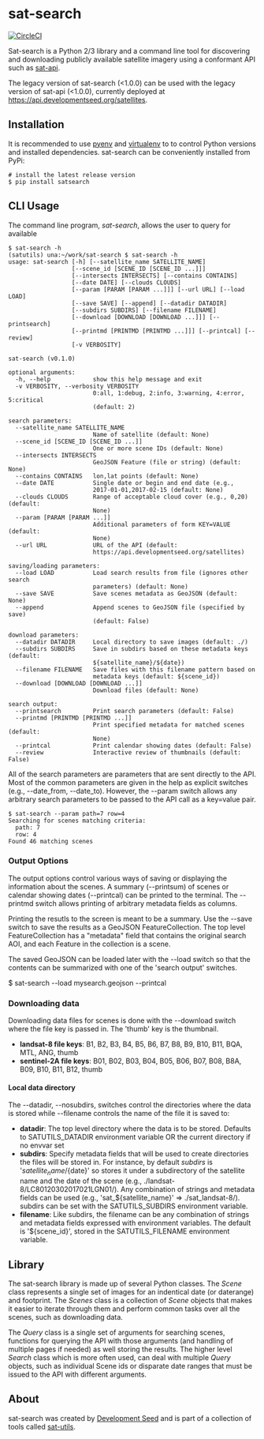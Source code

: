 # sat-search

[![CircleCI](https://circleci.com/gh/sat-utils/sat-search.svg?style=svg&circle-token=a66861b5cbba7acd4abd7975f804ab061a365e1b)](https://circleci.com/gh/sat-utils/sat-search)

Sat-search is a Python 2/3 library and a command line tool for discovering and downloading publicly available satellite imagery using a conformant API such as [sat-api](https://github.com/sat-utils/sat-api).

The legacy version of sat-search (<1.0.0) can be used with the legacy version of sat-api (<1.0.0), currently deployed at https://api.developmentseed.org/satellites.

## Installation
It is recommended to use [pyenv](https://github.com/pyenv/pyenv) and [virtualenv](https://virtualenv.pypa.io/en/latest/) to to control Python versions and installed dependencies. sat-search can be conveniently installed from PyPi:

    # install the latest release version
    $ pip install satsearch

## CLI Usage
The command line program, *sat-search*, allows the user to query for available 

```
$ sat-search -h
(satutils) una:~/work/sat-search $ sat-search -h
usage: sat-search [-h] [--satellite_name SATELLITE_NAME]
                  [--scene_id [SCENE_ID [SCENE_ID ...]]]
                  [--intersects INTERSECTS] [--contains CONTAINS]
                  [--date DATE] [--clouds CLOUDS]
                  [--param [PARAM [PARAM ...]]] [--url URL] [--load LOAD]
                  [--save SAVE] [--append] [--datadir DATADIR]
                  [--subdirs SUBDIRS] [--filename FILENAME]
                  [--download [DOWNLOAD [DOWNLOAD ...]]] [--printsearch]
                  [--printmd [PRINTMD [PRINTMD ...]]] [--printcal] [--review]
                  [-v VERBOSITY]

sat-search (v0.1.0)

optional arguments:
  -h, --help            show this help message and exit
  -v VERBOSITY, --verbosity VERBOSITY
                        0:all, 1:debug, 2:info, 3:warning, 4:error, 5:critical
                        (default: 2)

search parameters:
  --satellite_name SATELLITE_NAME
                        Name of satellite (default: None)
  --scene_id [SCENE_ID [SCENE_ID ...]]
                        One or more scene IDs (default: None)
  --intersects INTERSECTS
                        GeoJSON Feature (file or string) (default: None)
  --contains CONTAINS   lon,lat points (default: None)
  --date DATE           Single date or begin and end date (e.g.,
                        2017-01-01,2017-02-15 (default: None)
  --clouds CLOUDS       Range of acceptable cloud cover (e.g., 0,20) (default:
                        None)
  --param [PARAM [PARAM ...]]
                        Additional parameters of form KEY=VALUE (default:
                        None)
  --url URL             URL of the API (default:
                        https://api.developmentseed.org/satellites)

saving/loading parameters:
  --load LOAD           Load search results from file (ignores other search
                        parameters) (default: None)
  --save SAVE           Save scenes metadata as GeoJSON (default: None)
  --append              Append scenes to GeoJSON file (specified by save)
                        (default: False)

download parameters:
  --datadir DATADIR     Local directory to save images (default: ./)
  --subdirs SUBDIRS     Save in subdirs based on these metadata keys (default:
                        ${satellite_name}/${date})
  --filename FILENAME   Save files with this filename pattern based on
                        metadata keys (default: ${scene_id})
  --download [DOWNLOAD [DOWNLOAD ...]]
                        Download files (default: None)

search output:
  --printsearch         Print search parameters (default: False)
  --printmd [PRINTMD [PRINTMD ...]]
                        Print specified metadata for matched scenes (default:
                        None)
  --printcal            Print calendar showing dates (default: False)
  --review              Interactive review of thumbnails (default: False)
```

All of the search parameters are parameters that are sent directly to the API. Most of the common parameters are given in the help as explicit switches (e.g., --date_from, --date_to). However, the --param switch allows any arbitrary search parameters to be passed to the API call as a key=value pair.

```
$ sat-search --param path=7 row=4
Searching for scenes matching criteria:
  path: 7
  row: 4
Found 46 matching scenes
```

### Output Options
The output options control various ways of saving or displaying the information about the scenes. A summary (--printsum) of scenes or calendar showing dates (--printcal) can be printed to the terminal. The --printmd switch allows printing of arbitrary metadata fields as columns.

Printing the resutls to the screen is meant to be a summary. Use the --save switch to save the results as a GeoJSON FeatureCollection. The top level FeatureCollection has a "metadata" field that contains the original search AOI, and each Feature in the collection is a scene.

The saved GeoJSON can be loaded later with the --load switch so that the contents can be summarized with one of the 'search output' switches.

  $ sat-search --load mysearch.geojson --printcal

### Downloading data
Downloading data files for scenes is done with the --download switch where the file key is passed in. The 'thumb' key is the thumbnail.

- **landsat-8 file keys**: B1, B2, B3, B4, B5, B6, B7, B8, B9, B10, B11, BQA, MTL, ANG, thumb
- **sentinel-2A file keys**: B01, B02, B03, B04, B05, B06, B07, B08, B8A, B09, B10, B11, B12, thumb

#### Local data directory
The --datadir, --nosubdirs, switches control the directories where the data is stored while --filename controls the name of the file it is saved to:

- **datadir**: The top level directory where the data is to be stored. Defaults to SATUTILS_DATADIR environment variable OR the current directory if no envvar set
- **subdirs**: Specify metadata fields that will be used to create directories the files will be stored in. For instance, by default *subdirs* is '${satellite_name}/${date}' so stores it under a subdirectory of the satellite name and the date of the scene (e.g., ./landsat-8/LC80120302017021LGN01/). Any combination of strings and metadata fields can be used (e.g., 'sat_${satellite_name}' => ./sat_landsat-8/). subdirs can be set with the SATUTILS_SUBDIRS environment variable.
- **filename**: Like subdirs, the filename can be any combination of strings and metadata fields expressed with environment variables. The default is '${scene_id}', stored in the SATUTILS_FILENAME environment variable.

## Library

The sat-search library is made up of several Python classes. The *Scene* class represents a single set of images for an indentical date (or daterange) and footprint. The *Scenes* class is a collection of *Scene* objects that makes it easier to iterate through them and perform common tasks over all the scenes, such as downloading data.

The *Query* class is a single set of arguments for searching scenes, functions for querying the API with those arguments (and handling of multiple pages if needed) as well storing the results. The higher level *Search* class which is more often used, can deal with multiple *Query* objects, such as individual Scene ids or disparate date ranges that must be issued to the API with different arguments.

## About
sat-search was created by [Development Seed](<http://developmentseed.org>) and is part of a collection of tools called [sat-utils](https://github.com/sat-utils).